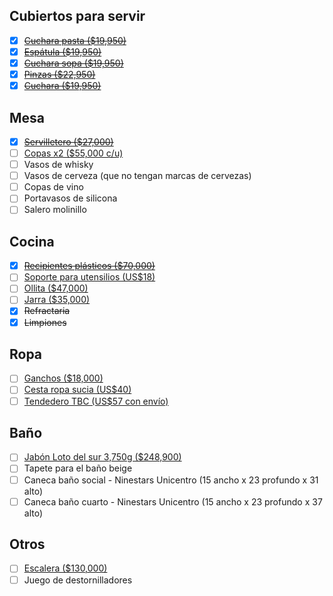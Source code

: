 ## Cubiertos para servir

- [x] ~~[Cuchara pasta ($19,950)](https://www.ambientegourmet.com/cuchara-pasta-en-silicona-gris/p)~~
- [x] ~~[Espátula ($19,950)](https://www.ambientegourmet.com/espatula-en-silicona-gris/p)~~
- [x] ~~[Cuchara sopa ($19,950)](https://www.ambientegourmet.com/cucharon-sopa-en-silicona-gris/p)~~
- [x] ~~[Pinzas ($22,950)](https://www.ambientegourmet.com/pinza-acero-inoxidable-y-silicona-gris/p)~~
- [x] ~~[Cuchara ($19,950)](https://www.ambientegourmet.com/cuchara-en-silicona-gris/p)~~

## Mesa

- [x] ~~[Servilletero ($27,000)](https://www.ambientegourmet.com/servilletero-cuatro-negro/p)~~
- [ ] [Copas x2 ($55,000 c/u)](https://www.amasaceramica.com/product-page/juego-de-shots-copas-x4)
- [ ] Vasos de whisky
- [ ] Vasos de cerveza (que no tengan marcas de cervezas)
- [ ] Copas de vino
- [ ] Portavasos de silicona
- [ ] Salero molinillo

## Cocina

- [x] ~~[Recipientes plásticos ($70,000)](https://articulo.mercadolibre.com.co/MCO-558498655-persal-juego-de-recipientes-plasticos-hermeticos-x-6-_JM)~~
- [ ] [Soporte para utensilios (US$18)](https://a.co/d/8rP33Rk)
- [ ] [Ollita ($47,000)](https://articulo.mercadolibre.com.co/MCO-578807586-jarro-antiadherente-15cm-imusa-talent-_JM?attributes=COLOR_SECONDARY_COLOR:R3Jpcw==)
- [ ] [Jarra ($35,000)](https://www.pepeganga.com/jarra-de-agua-transparente-2-l-1178706/p?idsku=99094&gclid=CjwKCAiA2fmdBhBpEiwA4CcHzWTucRrNXwJ8hOrCNRtRCpHxS7TXCGBLDI5HM7OmyYCshzpx2SFCHBoCNmAQAvD_BwE)
- [x] ~~Refractaria~~
- [x] ~~Limpiones~~

## Ropa

- [ ] [Ganchos ($18,000)](https://articulo.mercadolibre.com.co/MCO-606232469-ganchos-plasticos-para-ropa-negros-bulto-de-50-unidades-_JM)
- [ ] [Cesta ropa sucia (US$40)](https://a.co/d/dkMORbI)
- [ ] [Tendedero TBC (US$57 con envío)](https://a.co/d/1Nil7Tl)

## Baño

- [ ] [Jabón Loto del sur 3,750g ($248,900)](https://www.lotodelsur.com/jabon-liquido-citrus-paradisi-10-8000059/p?idsku=903&gclid=CjwKCAiA2fmdBhBpEiwA4CcHzXT_5GeJBTFiDZXf1xln-C_xcFBX7jP9JZ47AFjwFBwfQ07HjuhvNBoCVfoQAvD_BwE)
- [ ] Tapete para el baño beige
- [ ] Caneca baño social - Ninestars Unicentro (15 ancho x 23 profundo x 31 alto)
- [ ] Caneca baño cuarto - Ninestars Unicentro (15 ancho x 23 profundo x 37 alto)

## Otros

- [ ] [Escalera ($130,000)](https://www.exito.com/escalera-de-dos-pasos-gris-rubbermaid-fg420903cylnd-3049864/p?idsku=3139253&gclid=CjwKCAiA2fmdBhBpEiwA4CcHzWJvI4UZY4ko8sJNZMvHyyUB2g9JwLJ1QJ-s_-tlqeONM2TZhFpbnBoCpkEQAvD_BwE&gclsrc=aw.ds)
- [ ] Juego de destornilladores
